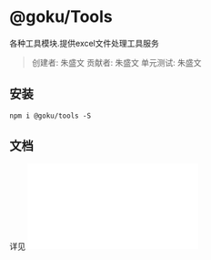 # @goku/Tools

<!-- 模块基础功能内容描述 -->
各种工具模块.提供excel文件处理工具服务

<!-- 
    模块的作者信息
    创建者: 该library的创建人
    贡献者: 提供模块开发支持的人员,包括创建者以及提供单元测试的开发者
    单元测试: 提供单元测试代码的开发者
-->
> 创建者: 朱盛文
> 贡献者: 朱盛文
> 单元测试: 朱盛文

## 安装
<!-- 
    模块的基础安装使用方式
    若存在复杂配置的前置操作,请在该分类下说明
 -->
```
npm i @goku/tools -S
```

## 文档
<!-- 
    通过typedoc工具生成的文档地址
 -->
详见 ![./src/documents/index.html](./src/documents/index.html) 